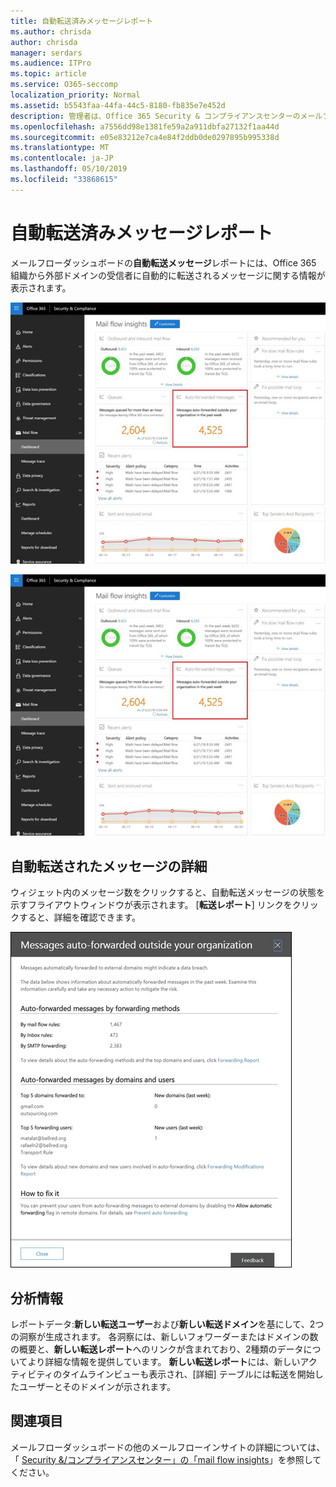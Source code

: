 ```yaml
---
title: 自動転送済みメッセージレポート
ms.author: chrisda
author: chrisda
manager: serdars
ms.audience: ITPro
ms.topic: article
ms.service: O365-seccomp
localization_priority: Normal
ms.assetid: b5543faa-44fa-44c5-8180-fb835e7e452d
description: 管理者は、Office 365 Security & コンプライアンスセンターのメールフローダッシュボードにある自動転送メッセージレポートについて理解できます。
ms.openlocfilehash: a7556dd98e1381fe59a2a911dbfa27132f1aa44d
ms.sourcegitcommit: e05e83212e7ca4e84f2ddb0de0297895b995338d
ms.translationtype: MT
ms.contentlocale: ja-JP
ms.lasthandoff: 05/10/2019
ms.locfileid: "33868615"
---
```

# <a name="auto-forwarded-messages-report"></a>自動転送済みメッセージレポート

メールフローダッシュボードの**自動転送メッセージ**レポートには、Office 365 組織から外部ドメインの受信者に自動的に転送されるメッセージに関する情報が表示されます。

![Office 365 Security & コンプライアンスセンターでの自動転送メッセージの洞察](media/8bc2600b-71c3-4b37-b4d0-9435fe0cfc8d.png)

![Office 365 Security & コンプライアンスセンターのメールフローダッシュボードの自動転送されたメッセージレポート](media/8bc2600b-71c3-4b37-b4d0-9435fe0cfc8d.png)

## <a name="auto-forwarded-messages-details"></a>自動転送されたメッセージの詳細

ウィジェット内のメッセージ数をクリックすると、自動転送メッセージの状態を示すフライアウトウィンドウが表示されます。 [**転送レポート**] リンクをクリックすると、詳細を確認できます。

![Office 365 Security & コンプライアンスセンターの自動転送メッセージレポートの詳細ポップアップ](media/87d0fb1e-d2ef-4901-b17c-ec32d23a539e.png)

## <a name="insights"></a>分析情報

レポートデータ:**新しい転送ユーザー**および**新しい転送ドメイン**を基にして、2つの洞察が生成されます。 各洞察には、新しいフォワーダーまたはドメインの数の概要と、**新しい転送レポート**へのリンクが含まれており、2種類のデータについてより詳細な情報を提供しています。 **新しい転送レポート**には、新しいアクティビティのタイムラインビューも表示され、[詳細] テーブルには転送を開始したユーザーとそのドメインが示されます。

## <a name="see-also"></a>関連項目

メールフローダッシュボードの他のメールフローインサイトの詳細については、「 [Security &/コンプライアンスセンター」の「mail flow insights](mail-flow-insights.md)」を参照してください。
